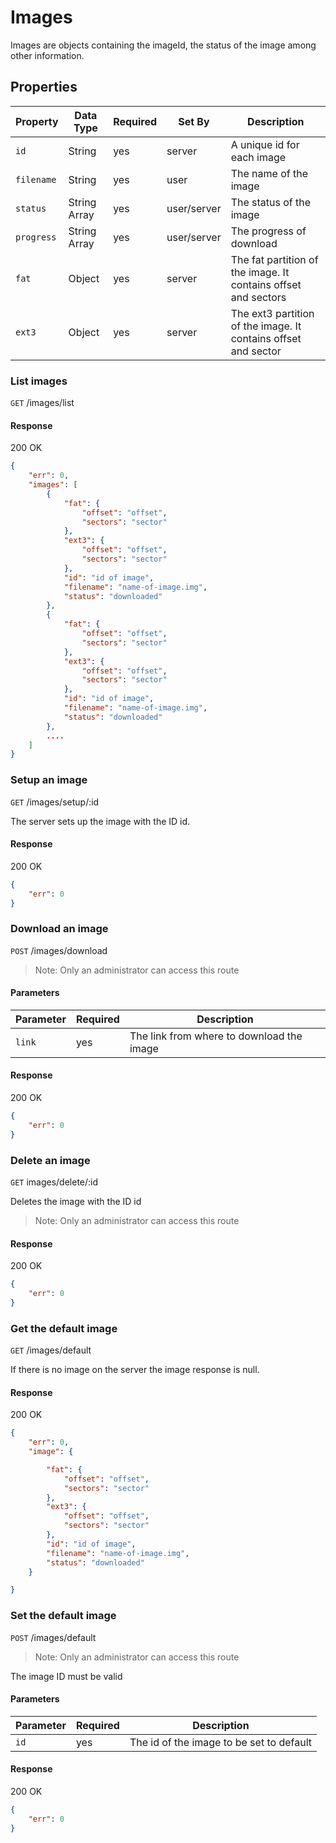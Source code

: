 # Images

Images are objects containing the imageId, the status of the image among other information.

## Properties

| Property | Data Type | Required | Set By | Description |
| -------- | --------- | -------- | ------ | ----------- |
| `id` | String | yes | server | A unique id for each image | 
| `filename` | String | yes | user | The name of the image |
| `status` | String Array | yes | user/server | The status of the image |
| `progress` | String Array | yes | user/server | The progress of download |
| `fat` | Object | yes | server | The fat partition of the image. It contains offset and sectors |
| `ext3` | Object | yes | server | The ext3 partition of the image. It contains offset and sector |

### List images

`GET` /images/list


#### Response

200 OK
````json
{
    "err": 0,
    "images": [
        {
            "fat": {
                "offset": "offset",
                "sectors": "sector"
            },
            "ext3": {
                "offset": "offset",
                "sectors": "sector"
            },
            "id": "id of image",
            "filename": "name-of-image.img",
            "status": "downloaded"
        },
        {
            "fat": {
                "offset": "offset",
                "sectors": "sector"
            },
            "ext3": {
                "offset": "offset",
                "sectors": "sector"
            },
            "id": "id of image",
            "filename": "name-of-image.img",
            "status": "downloaded"
		},
		....
    ]
}
````

### Setup an image

`GET` /images/setup/:id

The server sets up the image with the ID id.

#### Response 

200 OK
````json
{
	"err": 0
}
````

### Download an image

`POST` /images/download

> Note: Only an administrator can access this route

#### Parameters

| Parameter | Required | Description |
| --------- | -------- | ----------- |
| `link` | yes | The link from where to download the image |

#### Response 

200 OK
````json
{
	"err": 0
}
````

### Delete an image

`GET` images/delete/:id

Deletes the image with the ID id

> Note: Only an administrator can access this route

#### Response 

200 OK
````json
{
	"err": 0
}
````

### Get the default image

`GET` /images/default

If there is no image on the server the image response is null.

#### Response 

200 OK
````json
{
	"err": 0,
	"image": {

		"fat": {
			"offset": "offset",
			"sectors": "sector"
		},
		"ext3": {
			"offset": "offset",
			"sectors": "sector"
		},
		"id": "id of image",
		"filename": "name-of-image.img",
		"status": "downloaded"
	}

}
````

### Set the default image

`POST` /images/default

> Note: Only an administrator can access this route

The image ID must be valid

#### Parameters

| Parameter | Required | Description |
| --------- | -------- | ----------- |
| `id` | yes | The id of the image to be set to default |

#### Response 

200 OK
````json
{
	"err": 0
}
````
